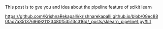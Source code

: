 This post is to gve you and idea about the pipeline feature of scikit learn


https://github.com/KrishnaRekapalli/krishnarekapalli.github.io/blob/08ec880fad7a35137696921123480f53513c316d/_posts/sklearn_pipeline1.py#L1
